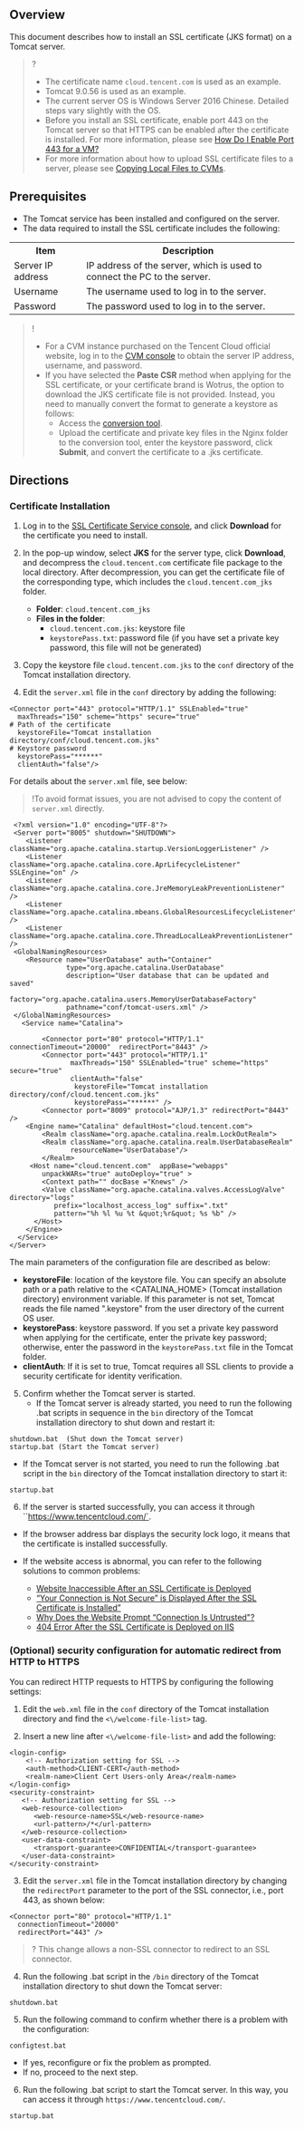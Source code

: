 ## Overview
This document describes how to install an SSL certificate (JKS format) on a Tomcat server.
>?
>- The certificate name `cloud.tencent.com` is used as an example.
>- Tomcat 9.0.56 is used as an example.
>- The current server OS is Windows Server 2016 Chinese. Detailed steps vary slightly with the OS.
>- Before you install an SSL certificate, enable port 443 on the Tomcat server so that HTTPS can be enabled after the certificate is installed. For more information, please see [How Do I Enable Port 443 for a VM?](https://intl.cloud.tencent.com/document/product/1007/36738)
>- For more information about how to upload SSL certificate files to a server, please see [Copying Local Files to CVMs](https://intl.cloud.tencent.com/document/product/213/34821).

## Prerequisites
- The Tomcat service has been installed and configured on the server.
- The data required to install the SSL certificate includes the following:
<table>
<tr>
<th>Item</th>
<th>Description</th>
</tr>
<tr>
<td>Server IP address</td>
<td>IP address of the server, which is used to connect the PC to the server.</td>
</tr>
<tr>
<td>Username</td>
<td>The username used to log in to the server.</td>
</tr>
<tr>
<td>Password</td>
<td>The password used to log in to the server.</td>
</tr>
</table>

>!
>
>- For a CVM instance purchased on the Tencent Cloud official website, log in to the [CVM console](https://console.cloud.tencent.com/cvm) to obtain the server IP address, username, and password.
>- If you have selected the **Paste CSR** method when applying for the SSL certificate, or your certificate brand is Wotrus, the option to download the JKS certificate file is not provided. Instead, you need to manually convert the format to generate a keystore as follows: 
>    - Access the [conversion tool](https://myssl.com/cert_convert.html).
>    - Upload the certificate and private key files in the Nginx folder to the conversion tool, enter the keystore password, click **Submit**, and convert the certificate to a .jks certificate.


## Directions

### Certificate Installation
1. Log in to the [SSL Certificate Service console](https://console.cloud.tencent.com/ssl), and click **Download** for the certificate you need to install.
2. In the pop-up window, select **JKS** for the server type, click **Download**, and decompress the `cloud.tencent.com` certificate file package to the local directory.
After decompression, you can get the certificate file of the corresponding type, which includes the `cloud.tencent.com_jks` folder.
   - **Folder**: `cloud.tencent.com_jks`
   - **Files in the folder**:
      - `cloud.tencent.com.jks`: keystore file
      - `keystorePass.txt`: password file (if you have set a private key password, this file will not be generated)
3. Copy the keystore file `cloud.tencent.com.jks` to the `conf` directory of the Tomcat installation directory.

4. Edit the `server.xml` file in the `conf` directory by adding the following:
```
<Connector port="443" protocol="HTTP/1.1" SSLEnabled="true"
  maxThreads="150" scheme="https" secure="true"
# Path of the certificate
  keystoreFile="Tomcat installation directory/conf/cloud.tencent.com.jks" 
# Keystore password
  keystorePass="******"
  clientAuth="false"/>
```
For details about the `server.xml` file, see below:
>!To avoid format issues, you are not advised to copy the content of `server.xml` directly.
>
```
 <?xml version="1.0" encoding="UTF-8"?>
 <Server port="8005" shutdown="SHUTDOWN">
    <Listener className="org.apache.catalina.startup.VersionLoggerListener" />
    <Listener className="org.apache.catalina.core.AprLifecycleListener" SSLEngine="on" />
    <Listener className="org.apache.catalina.core.JreMemoryLeakPreventionListener" />
    <Listener className="org.apache.catalina.mbeans.GlobalResourcesLifecycleListener" />
    <Listener className="org.apache.catalina.core.ThreadLocalLeakPreventionListener" />
 <GlobalNamingResources>
    <Resource name="UserDatabase" auth="Container"
              type="org.apache.catalina.UserDatabase"
              description="User database that can be updated and saved"
              factory="org.apache.catalina.users.MemoryUserDatabaseFactory"
              pathname="conf/tomcat-users.xml" />
 </GlobalNamingResources>
   <Service name="Catalina">

        <Connector port="80" protocol="HTTP/1.1" connectionTimeout="20000"  redirectPort="8443" />
        <Connector port="443" protocol="HTTP/1.1"
               maxThreads="150" SSLEnabled="true" scheme="https" secure="true"
               clientAuth="false"
                keystoreFile="Tomcat installation directory/conf/cloud.tencent.com.jks"
                keystorePass="******" />
        <Connector port="8009" protocol="AJP/1.3" redirectPort="8443" />
    <Engine name="Catalina" defaultHost="cloud.tencent.com">
        <Realm className="org.apache.catalina.realm.LockOutRealm">
        <Realm className="org.apache.catalina.realm.UserDatabaseRealm"
               resourceName="UserDatabase"/>
        </Realm>
     <Host name="cloud.tencent.com"  appBase="webapps" 
        unpackWARs="true" autoDeploy="true" >
        <Context path="" docBase ="Knews" />
        <Valve className="org.apache.catalina.valves.AccessLogValve" directory="logs"
           prefix="localhost_access_log" suffix=".txt"  
           pattern="%h %l %u %t &quot;%r&quot; %s %b" />
      </Host>
    </Engine>
  </Service>
</Server>
```

The main parameters of the configuration file are described as below:
 - **keystoreFile**: location of the keystore file. You can specify an absolute path or a path relative to the &lt;CATALINA_HOME&gt; (Tomcat installation directory) environment variable. If this parameter is not set, Tomcat reads the file named ".keystore" from the user directory of the current OS user.
 - **keystorePass**: keystore password. If you set a private key password when applying for the certificate, enter the private key password; otherwise, enter the password in the `keystorePass.txt` file in the Tomcat folder.
 - **clientAuth**: If it is set to true, Tomcat requires all SSL clients to provide a security certificate for identity verification.
5. Confirm whether the Tomcat server is started.
   - If the Tomcat server is already started, you need to run the following .bat scripts in sequence in the `bin` directory of the Tomcat installation directory to shut down and restart it:
```
shutdown.bat  (Shut down the Tomcat server)
startup.bat (Start the Tomcat server)
```
   - If the Tomcat server is not started, you need to run the following .bat script in the `bin` directory of the Tomcat installation directory to start it:
 ```
startup.bat
 ```
6. If the server is started successfully, you can access it through ``https://www.tencentcloud.com/`.
  - If the browser address bar displays the security lock logo, it means that the certificate is installed successfully.

  - If the website access is abnormal, you can refer to the following solutions to common problems:

    - [Website Inaccessible After an SSL Certificate is Deployed](https://intl.cloud.tencent.com/document/product/1007/39821)
    - [“Your Connection is Not Secure” is Displayed After the SSL Certificate is Installed”](https://intl.cloud.tencent.com/document/product/1007/40674)
    - [Why Does the Website Prompt “Connection Is Untrusted"?](https://intl.cloud.tencent.com/document/product/1007/30184)
    - [404 Error After the SSL Certificate is Deployed on IIS](https://intl.cloud.tencent.com/document/product/1007/39820)
    
### (Optional) security configuration for automatic redirect from HTTP to HTTPS

You can redirect HTTP requests to HTTPS by configuring the following settings:
1. Edit the `web.xml` file in the `conf` directory of the Tomcat installation directory and find the `<\/welcome-file-list>` tag.

2. Insert a new line after `<\/welcome-file-list>` and add the following:
```
<login-config>
    <!-- Authorization setting for SSL -->
    <auth-method>CLIENT-CERT</auth-method>
    <realm-name>Client Cert Users-only Area</realm-name>
</login-config>
<security-constraint>
   <!-- Authorization setting for SSL -->
   <web-resource-collection>
      <web-resource-name>SSL</web-resource-name>
      <url-pattern>/*</url-pattern>
   </web-resource-collection>
   <user-data-constraint>
      <transport-guarantee>CONFIDENTIAL</transport-guarantee>
   </user-data-constraint>
</security-constraint>
```

3. Edit the `server.xml` file in the Tomcat installation directory by changing the `redirectPort` parameter to the port of the SSL connector, i.e., port 443, as shown below:
```
<Connector port="80" protocol="HTTP/1.1"
  connectionTimeout="20000"
  redirectPort="443" />
```
>? This change allows a non-SSL connector to redirect to an SSL connector.
>
4. Run the following .bat script in the `/bin` directory of the Tomcat installation directory to shut down the Tomcat server:
```
shutdown.bat
```
5. Run the following command to confirm whether there is a problem with the configuration:
```
configtest.bat
```
 - If yes, reconfigure or fix the problem as prompted.
 - If no, proceed to the next step.
6. Run the following .bat script to start the Tomcat server. In this way, you can access it through `https://www.tencentcloud.com/`.
```
startup.bat
```



